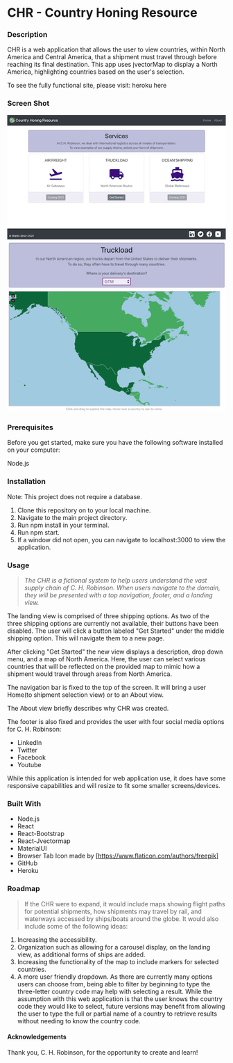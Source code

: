 # CHR - Country Honing Resource

### Description

CHR is a web application that allows the user to view countries, within North America and Central America, that a shipment must travel through before reaching its final destination. This app uses jvectorMap to display a North America, highlighting countries based on the user's selection.

To see the fully functional site, please visit: heroku here

### Screen Shot

![Image of Landing View](https://raw.githubusercontent.com/sharifa-simon/country-honing-resource/master/public/Landing.png)
![Image of Map VIew](https://github.com/sharifa-simon/country-honing-resource/blob/master/public/Map1.png)
![Image of Map](https://raw.githubusercontent.com/sharifa-simon/country-honing-resource/master/public/Map2.png)

### Prerequisites
Before you get started, make sure you have the following software installed on your computer:

Node.js

### Installation
Note: This project does not require a database.

1. Clone this repository on to your local machine.
2. Navigate to the main project directory.
3. Run npm install in your terminal.
4. Run npm start.
5. If a window did not open, you can navigate to localhost:3000 to view the application.

### Usage

> *The CHR is a fictional system to help users understand the vast supply chain of C. H. Robinson.
When users navigate to the domain, they will be presented with a top navigation, footer, and a landing view.*

The landing view is comprised of three shipping options. As two of the three shipping options are currently not available, their buttons have been disabled. The user will click a button labeled "Get Started" under the middle shipping option. This will navigate them to a new page.

After clicking "Get Started" the new view displays a description, drop down menu, and a map of North America. Here, the user can select various countries that will be reflected on the provided map to mimic how a shipment would travel through areas from North America.

The navigation bar is fixed to the top of the screen. It will bring a user Home(to shipment selection view) or to an About view.

The About view briefly describes why CHR was created.

The footer is also fixed and provides the user with four social media options for C. H. Robinson:
* LinkedIn
* Twitter
* Facebook
* Youtube

While this application is intended for web application use, it does have some responsive capabilities and will resize to fit some smaller screens/devices.

### Built With

* Node.js
* React
* React-Bootstrap
* React-Jvectormap
* MaterialUI
* Browser Tab Icon made by [https://www.flaticon.com/authors/freepik]
* GitHub
* Heroku

### Roadmap
> If the CHR were to expand, it would include maps showing flight paths for potential shipments, how shipments may travel by rail, and waterways accessed by ships/boats around the globe. It would also include some of the following ideas:

1. Increasing the accessibility.
2. Organization such as allowing for a carousel display, on the landing view, as additional forms of ships are added.
3. Increasing the functionality of the map to include markers for selected countries.
4. A more user friendly dropdown. As there are currently many options users can choose from, being able to filter by beginning to type the three-letter country code may help with selecting a result. While the assumption with this web application is that the user knows the country code they would like to select, future versions may benefit from allowing the user to type the full or partial name of a country to retrieve results without needing to know the country code.

#### Acknowledgements
Thank you, C. H. Robinson, for the opportunity to create and learn!